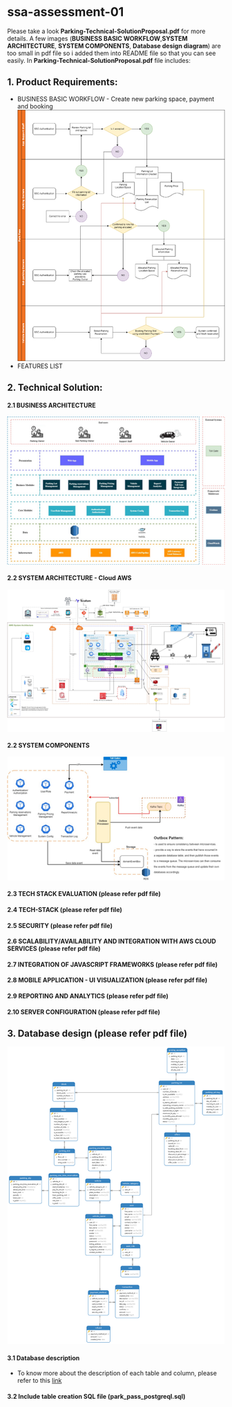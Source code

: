 # ssa-assessment-01
Please take a look **Parking-Technical-SolutionProposal.pdf** for more details. A few images (**BUSINESS BASIC WORKFLOW**,**SYSTEM ARCHITECTURE**, **SYSTEM COMPONENTS**, **Database design diagram**)  are too small in pdf file so i added them into README file so that you can see easily.
In **Parking-Technical-SolutionProposal.pdf** file includes:
## 1. Product Requirements:
   * BUSINESS BASIC WORKFLOW - Create new parking space, payment and booking
    ![basic-flow-pass-park](./BasicFlowPassPark.png)
   * FEATURES LIST
## 2. Technical Solution:
#### 2.1 BUSINESS ARCHITECTURE
![SADiagramHighLevel-SA-TEST-BusinessArchitecture](./SADiagramHighLevel-BusinessArchitecture.jpg)
#### 2.2 SYSTEM ARCHITECTURE - Cloud AWS
![SADiagramHighLevel-SA-TEST-SystemArchitecuture](./SADiagramHighLevel-SystemArchitecuture.jpg)
#### 2.2 SYSTEM COMPONENTS
![SADiagramHighLevel-SA-TEST-ComponentsFlow](./SADiagramHighLevel-SystemComponents.jpg)
#### 2.3 TECH STACK EVALUATION (please refer pdf file)
#### 2.4 TECH-STACK (please refer pdf file)
#### 2.5 SECURITY (please refer pdf file)
#### 2.6 SCALABILITY/AVAILABILITY AND INTEGRATION WITH AWS CLOUD SERVICES (please refer pdf file)
#### 2.7 INTEGRATION OF JAVASCRIPT FRAMEWORKS (please refer pdf file)
#### 2.8 MOBILE APPLICATION - UI VISUALIZATION (please refer pdf file)
#### 2.9 REPORTING AND ANALYTICS (please refer pdf file)
#### 2.10 SERVER CONFIGURATION (please refer pdf file)
## 3. Database design (please refer pdf file)
![park_pass_diagram](./park_pass_diagram.png)
#### 3.1 Database description
* To know more about the description of each table and column, please refer to this [link](https://dbdiagram.io/d/64c07ea702bd1c4a5eb250ae)
#### 3.2 Include table creation SQL file (park_pass_postgreql.sql)

